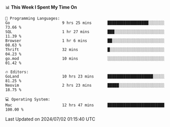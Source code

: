 <!--START_SECTION:waka-->
📊 **This Week I Spent My Time On** 

```text
💬 Programming Languages: 
Go                       9 hrs 25 mins       ██████████████████░░░░░░░   73.66 % 
SQL                      1 hr 27 mins        ███░░░░░░░░░░░░░░░░░░░░░░   11.39 % 
Browser                  1 hr 6 mins         ██░░░░░░░░░░░░░░░░░░░░░░░   08.63 % 
Thrift                   32 mins             █░░░░░░░░░░░░░░░░░░░░░░░░   04.23 % 
go.mod                   10 mins             ░░░░░░░░░░░░░░░░░░░░░░░░░   01.42 % 

🔥 Editors: 
GoLand                   10 hrs 23 mins      ████████████████████░░░░░   81.25 % 
Neovim                   2 hrs 23 mins       █████░░░░░░░░░░░░░░░░░░░░   18.75 % 

💻 Operating System: 
Mac                      12 hrs 47 mins      █████████████████████████   100.00 % 
```


 Last Updated on 2024/07/02 01:15:40 UTC
<!--END_SECTION:waka-->
